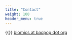 ```yaml
---
title: "Contact"
weight: 100
header_menu: true
---
```


{{<icon class="fa fa-envelope">}}&nbsp;[biomics at bacpop dot org](mailto:biomics@bacpop.org)
